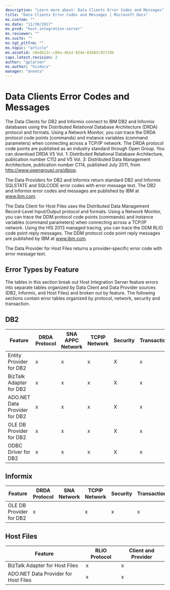 ```yaml
---
description: "Learn more about: Data Clients Error Codes and Messages"
title: "Data Clients Error Codes and Messages | Microsoft Docs"
ms.custom: ""
ms.date: "11/30/2017"
ms.prod: "host-integration-server"
ms.reviewer: ""
ms.suite: ""
ms.tgt_pltfrm: ""
ms.topic: "article"
ms.assetid: c8edb21c-c86a-46a3-824e-83683c921fdb
caps.latest.revision: 2
author: "gplarsen"
ms.author: "hisdocs"
manager: "anneta"
---
```

# Data Clients Error Codes and Messages
The Data Clients for DB2 and Informix connect to IBM DB2 and Informix databases using the Distributed Relational Database Architecture (DRDA) protocol and formats. Using a Network Monitor, you can trace the DRDA protocol code points (commands) and instance variables (command parameters) when connecting across a TCP/IP network. The DRDA protocol code points are published as an industry standard through Open Group. You can download DRDA V5 Vol. 1: Distributed Relational Database Architecture, publication number C112 and V5 Vol. 3: Distributed Data Management Architecture, publication number C114, published July 2011, from http://www.opengroup/.org/dbiop.  
  
 The Data Providers for DB2 and Informix return standard DB2 and Informix SQLSTATE and SQLCODE error codes with error message text. The DB2 and Informix error codes and messages are published by IBM at www.ibm.com.  
  
 The Data Client for Host Files uses the Distributed Data Management Record-Level Input/Output protocol and formats. Using a Network Monitor, you can trace the DDM protocol code points (commands) and instance variables (command parameters) when connecting across a TCP/IP network. Using the HIS 2013 managed tracing, you can trace the DDM RLIO code point reply messages. The DDM protocol code point reply messages are published by IBM at www.ibm.com.  
  
 The Data Provider for Host Files returns a provider-specific error code with error message text.  
  
## Error Types by Feature  
 The tables in this section break out Host Integration Server feature errors into separate tables organized by Data Client and Data Provider sources (DB2, Informix, and Host Files) and broken out by feature. The following sections contain error tables organized by protocol, network, security and transaction.  
  
## DB2  
  
|Feature|DRDA Protocol|SNA APPC Network|TCPIP Network|Security|Transaction|  
|-------------|-------------------|----------------------|-------------------|--------------|-----------------|  
|Entity Provider for DB2|x|x|x|X|x|  
|BizTalk Adapter for DB2|x|x|x|X|x|  
|ADO.NET Data Provider for DB2|x|x|x|X|x|  
|OLE DB Provider for DB2|x|x|x|X|x|  
|ODBC Driver for DB2|x|x|x|X|x|  
  
## Informix  
  
|Feature|DRDA Protocol|SNA Network|TCPIP Network|Security|Transaction|  
|-------------|-------------------|-----------------|-------------------|--------------|-----------------|  
|OLE DB Provider for DB2|x||x|x|x|  
  
## Host Files  
  
|Feature|RLIO Protocol|Client and Provider|  
|-------------|-------------------|-------------------------|  
|BizTalk Adapter for Host Files|x|x|  
|ADO.NET Data Provider for Host Files|x|x|
